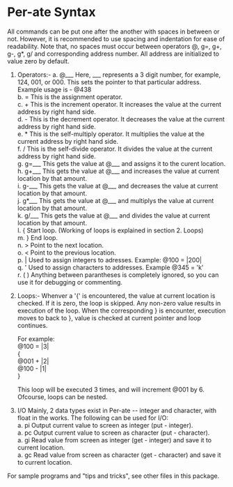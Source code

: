 # Per-ate Syntax

All commands can be put one after the another with spaces in between or not. However, it is recommended to use spacing and indentation for ease of readability. Note that, no spaces must occur between operators @, g=, g+, g-, g*, g/ and corresponding address number. All address are initialized to value zero by default.

1. Operators:-
	a. @___		Here, ___ represents a 3 digit number, for example, 124, 001, or 000. This sets the pointer to that particular address. Example usage is - @438  
	b. =		This is the assignment operator.  
	c. +		This is the increment operator. It increases the value at the current address by right hand side.  
	d. -		This is the decrement operator. It decreases the value at the current address by right hand side.  
	e. *		This is the self-multiply operator. It multiplies the value at the current address by right hand side.  
	f. /		This is the self-divide operator. It divides the value at the current address by right hand side.  
	g. g=___	This gets the value at @___ and assigns it to the curent location.  
	h. g+___	This gets the value at @___ and increases the value at current location by that amount.  
	i. g-___	This gets the value at @___ and decreases the value at current location by that amount.  
	j. g*___	This gets the value at @___ and multiplys the value at current location by that amount.  
	k. g/___	This gets the value at @___ and divides the value at current location by that amount.  
	l. { 		Start loop. (Working of loops is explained in section 2. Loops)  
	m. } 		End loop.  
	n. >		Point to the next location.  
	o. <		Point to the previous location.  
	p. |		Used to assign integers to adresses. Example: @100 = |200|  
	q. '		Used to assign characters to addresses. Example @345 = 'k'  
	r. ( )		Anything between parantheses is completely ignored, so you can use it for debugging or commenting.  
	

2. Loops:-
	Whenver a '{' is encountered, the value at current location is checked. If it is zero, the loop is skipped. Any non-zero value results in execution of the loop. When the corresponding } is encounter, execution moves to back to }, value is checked at current pointer and loop continues.  
	
	For example:  
		@100 = |3|  
		{  
			@001 + |2|  
			@100 - |1|  
		}  
		
	This loop will be executed 3 times, and will increment @001 by 6.  
	Ofcourse, loops can be nested.

3. I/O
	Mainly, 2 data types exist in Per-ate -- integer and character, with float in the works. The following can be used for I/O:  
		a. pi	Output current value to screen as integer (put - integer).  
		a. pc	Output current value to screen as character (put - character).  
		a. gi	Read value from screen as integer (get - integer) and save it to current location.  
		a. gc	Read value from screen as character (get - character) and save it to current location.  

		
For sample programs and "tips and tricks", see other files in this package.